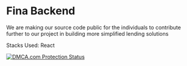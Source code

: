 # Fina Backend
We are making our source code public for the individuals to contribute further to our project in building more simplified lending solutions

Stacks Used: React

<a href="//www.dmca.com/Protection/Status.aspx?ID=7e5b1e28-3c70-43f1-8477-9ec6f249ec5e" title="DMCA.com Protection Status" class="dmca-badge"> <img src ="https://images.dmca.com/Badges/dmca_protected_sml_120n.png?ID=7e5b1e28-3c70-43f1-8477-9ec6f249ec5e"  alt="DMCA.com Protection Status" /></a>
